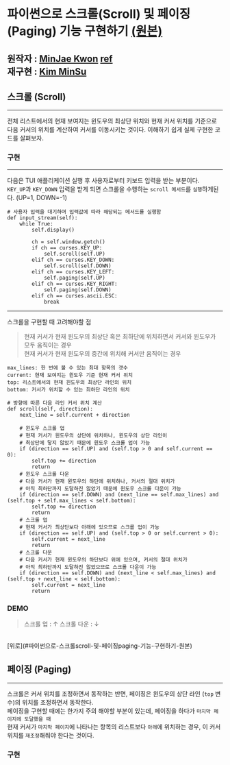 파이썬으로 스크롤(Scroll) 및 페이징(Paging) 기능 구현하기 [(원본)](https://github.com/mingrammer/python-curses-scroll-example)
===================================================================
원작자 : [MinJae Kwon](https://github.com/mingrammer) [ref](https://mingrammer.com/how-to-implement-the-scroll-and-paging-in-python-curses/)</br>
재구현 : [Kim MinSu](https://github.com/alstn2468)
-------------------------------------------------
## 스크롤 (Scroll)
- - -
전체 리스트에서의 현재 보여지는 윈도우의 최상단 위치와 현재 커서 위치를 기준으로</br>
다음 커서의 위치를 계산하여 커서를 이동시키는 것이다. 이해하기 쉽게 실제 구현한 코드를 살펴보자.
### 구현
- - -
다음은 TUI 애플리케이션 실행 후 사용자로부터 키보드 입력을 받는 부분이다.</br>
`KEY_UP`과 `KEY_DOWN` 입력을 받게 되면 스크롤을 수행하는 `scroll 메서드`를 `실행`하게된다. (UP=1, DOWN=-1)

```
# 사용자 입력을 대기하며 입력값에 따라 해당되는 메서드를 실행함
def input_stream(self):
    while True:
        self.display()

        ch = self.window.getch()
        if ch == curses.KEY_UP:
            self.scroll(self.UP)
        elif ch == curses.KEY_DOWN:
            self.scroll(self.DOWN)
        elif ch == curses.KEY_LEFT:
            self.paging(self.UP)
        elif ch == curses.KEY_RIGHT:
            self.paging(self.DOWN)
        elif ch == curses.ascii.ESC:
            break
```
- - -

스크롤을 구현할 때 고려해야할 점
> 현재 커서가 현재 윈도우의 최상단 혹은 최하단에 위치하면서 커서와 윈도우가 모두 움직이는 경우</br>
> 현재 커서가 현재 윈도우의 중간에 위치해 커서만 움직이는 경우

```
max_lines: 한 번에 볼 수 있는 최대 항목의 갯수
current: 현재 보여지는 윈도우 기준 현재 커서 위치
top: 리스트에서의 현재 윈도우의 최상단 라인의 위치
bottom: 커서가 위치할 수 있는 최하단 라인의 위치

# 방향에 따른 다음 라인 커서 위치 계산
def scroll(self, direction):
    next_line = self.current + direction

    # 윈도우 스크롤 업
    # 현재 커서가 윈도우의 상단에 위치하나, 윈도우의 상단 라인이
    # 최상단에 닿지 않았기 때문에 윈도우 스크롤 업이 가능
    if (direction == self.UP) and (self.top > 0 and self.current == 0):
        self.top += direction
        return
    # 윈도우 스크롤 다운
    # 다음 커서가 현재 윈도우의 하단에 위치하나, 커서의 절대 위치가
    # 아직 최하단까지 도달하진 않았기 때문에 윈도우 스크롤 다운이 가능
    if (direction == self.DOWN) and (next_line == self.max_lines) and (self.top + self.max_lines < self.bottom):
        self.top += direction
        return
    # 스크롤 업
    # 현재 커서가 최상단보다 아래에 있으므로 스크롤 업이 가능
    if (direction == self.UP) and (self.top > 0 or self.current > 0):
        self.current = next_line
        return
    # 스크롤 다운
    # 다음 커서가 현재 윈도우의 하단보다 위에 있으며, 커서의 절대 위치가
    # 아직 최하단까지 도달하진 않았으므로 스크롤 다운이 가능
    if (direction == self.DOWN) and (next_line < self.max_lines) and (self.top + next_line < self.bottom):
        self.current = next_line
        return
```

### DEMO
> 스크롤 업 : ↑
> 스크롤 다운 : ↓

</br>
[위로](#파이썬으로-스크롤scroll-및-페이징paging-기능-구현하기-원본)
</br>

## 페이징 (Paging)
- - -
스크롤은 커서 위치를 조정하면서 동작하는 반면, 페이징은 윈도우의 상단 라인 (`top` 변수)의 위치를 조정하면서 동작한다.</br>
페이징을 구현할 때에는 한가지 주의 해야할 부분이 있는데, 페이징을 하다가 `마지막 페이지에 도달했을 때`</br>
현재 커서가 `마지막 페이지`에 나타나는 항목의 리스트보다 `아래`에 위치하는 경우, 이 커서 위치를 `재조정`해줘야 한다는 것이다.

### 구현
